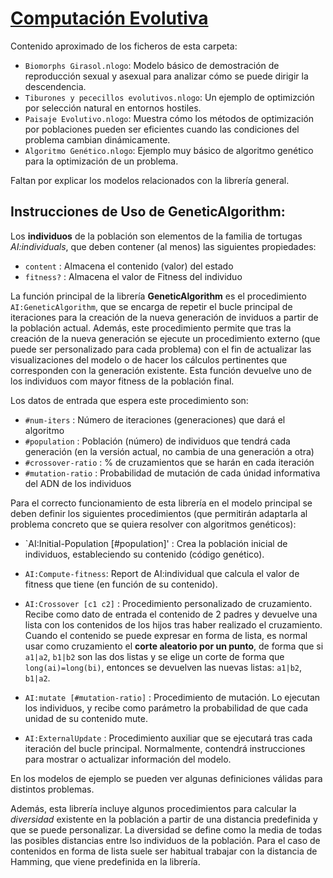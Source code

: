 # [Computación Evolutiva](http://www.cs.us.es/~fsancho/?e=65)

Contenido aproximado de los ficheros de esta carpeta:

+ `Biomorphs Girasol.nlogo`: Modelo básico de demostración de reproducción sexual y asexual para analizar cómo se puede dirigir la descendencia.
+ `Tiburones y pececillos evolutivos.nlogo`: Un ejemplo de optimizción por selección natural en entornos hostiles.
+ `Paisaje Evolutivo.nlogo`: Muestra cómo los métodos de optimización por poblaciones pueden ser eficientes cuando las condiciones del problema cambian dinámicamente.
+ `Algoritmo Genético.nlogo`: Ejemplo muy básico de algoritmo genético para la optimización de un problema.

Faltan por explicar los modelos relacionados con la librería general.

## Instrucciones de Uso de GeneticAlgorithm:

Los **individuos** de la población son elementos de la familia de tortugas _AI:individuals_, que deben contener (al menos) las siguientes propiedades:

+ `content`   : Almacena el contenido (valor) del estado
+ `fitness?`  : Almacena el valor de Fitness del individuo

La función principal de la librería **GeneticAlgorithm** es el procedimiento `AI:GeneticAlgorithm`, que se encarga de repetir el bucle principal de iteraciones para la creación de la nueva generación de inviduos a partir de la población actual. Además, este procedimiento permite que tras la creación de la nueva generación se ejecute un procedimiento externo (que puede ser personalizado para cada problema) con el fin de actualizar las visualizaciones del modelo o de hacer los cálculos pertinentes que corresponden con la generación existente. Esta función devuelve uno de los individuos com mayor fitness de la población final.

Los datos de entrada que espera este procedimiento son:

+ `#num-iters`       : Número de iteraciones (generaciones) que dará el algoritmo
+ `#population`      : Población (número) de individuos que tendrá cada generación (en la versión actual, no cambia de una generación a otra)
+ `#crossover-ratio` : % de cruzamientos que se harán en cada iteración
+ `#mutation-ratio`  : Probabilidad de mutación de cada únidad informativa del ADN de los individuos

Para el correcto funcionamiento de esta librería en el modelo principal se deben definir los siguientes procedimientos (que permitirán adaptarla al problema concreto que se quiera resolver con algoritmos genéticos):
   
+ `AI:Initial-Population [#population]' : Crea la población inicial de individuos, estableciendo su contenido (código genético).

+ `AI:Compute-fitness`: Report de AI:individual que calcula el valor de fitness que tiene (en función de su contenido).

+ `AI:Crossover [c1 c2]` : Procedimiento personalizado de cruzamiento. Recibe como dato de entrada el contenido de 2 padres y devuelve una lista con los contenidos de los hijos tras haber realizado el cruzamiento. Cuando el contenido se puede expresar en forma de lista, es normal usar como cruzamiento el __corte aleatorio por un punto__, de forma que si `a1|a2`, `b1|b2` son las dos listas y se elige un corte de forma que `long(ai)=long(bi)`, entonces se devuelven las nuevas listas: `a1|b2`, `b1|a2`.

+ `AI:mutate [#mutation-ratio]` : Procedimiento de mutación. Lo ejecutan los individuos, y recibe como parámetro la probabilidad de que cada unidad de su contenido mute.

+ `AI:ExternalUpdate` : Procedimiento auxiliar que se ejecutará tras cada iteración del bucle principal. Normalmente, contendrá instrucciones para mostrar o actualizar información del modelo.

En los modelos de ejemplo se pueden ver algunas definiciones válidas para distintos problemas.

Además, esta librería incluye algunos procedimientos para calcular la *diversidad* existente en la población a partir de una distancia predefinida y que se puede personalizar. La diversidad se define como la media de todas las posibles distancias entre lso individuos de la población. Para el caso de contenidos en forma de lista suele ser habitual trabajar con la distancia de Hamming, que viene predefinida en la librería.
